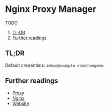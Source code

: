 # Nginx Proxy Manager

TODO

1. [TL;DR](#tldr)
1. [Further readings](#further-readings)

## TL;DR

Default credentials: `admin@example.com`:`changeme`.

<!-- Uncomment if used
<details>
  <summary>Installation and configuration</summary>

```sh
```

</details>
-->

<!-- Uncomment if used
<details>
  <summary>Usage</summary>

```sh
```

</details>
-->

<!-- Uncomment if used
<details>
  <summary>Real world use cases</summary>

```sh
```

</details>
-->

## Further readings

- [Proxy]
- [Nginx]
- [Website]

<!--
  Reference
  ═╬═Time══
  -->

<!-- In-article sections -->
<!-- Knowledge base -->
[nginx]: nginx.md
[proxy]: proxy.md

<!-- Files -->
<!-- Upstream -->
[website]: https://nginxproxymanager.com/

<!-- Others -->
